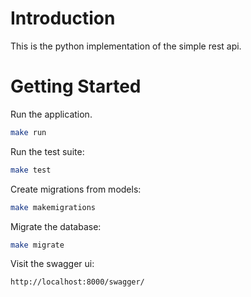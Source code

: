 # Introduction
This is the python implementation of the simple rest api.

# Getting Started
Run the application.
```bash
make run
```

Run the test suite:
```bash
make test
```

Create migrations from models:
```bash
make makemigrations
```

Migrate the database:
```bash
make migrate
```

Visit the swagger ui:
```bash
http://localhost:8000/swagger/
```
